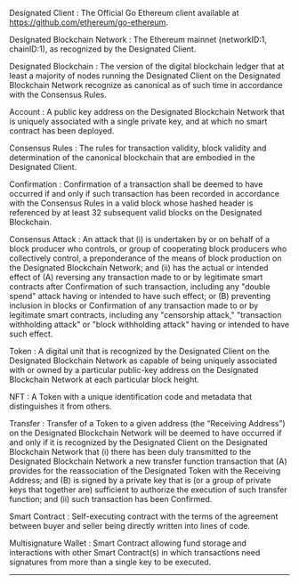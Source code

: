 Designated Client
: The Official Go Ethereum client available at https://github.com/ethereum/go-ethereum.

Designated Blockchain Network
: The Ethereum mainnet (networkID:1, chainID:1), as recognized by the Designated Client. 

Designated Blockchain
: The version of the digital blockchain ledger that at least a majority of nodes running the Designated Client on the Designated Blockchain Network recognize as canonical as of such time in accordance with the Consensus Rules.

Account
: A public key address on the Designated Blockchain Network that is uniquely associated with a single private key, and at which no smart contract has been deployed.  

Consensus Rules
: The rules for transaction validity, block validity and determination of the canonical blockchain that are embodied in the Designated Client. 

Confirmation
: Confirmation of a transaction shall be deemed to have occurred if and only if such transaction has been recorded in accordance with the Consensus Rules in a valid block whose hashed header is referenced by at least 32 subsequent valid blocks on the Designated Blockchain. 

Consensus Attack
: An attack that (i) is undertaken by or on behalf of a block producer who controls, or group of cooperating block producers who collectively control, a preponderance of the means of block production on the Designated Blockchain Network; and (ii) has the actual or intended effect of (A) reversing any transaction made to or by legitimate smart contracts after Confirmation of such transaction, including any "double spend" attack having or intended to have such effect; or (B) preventing inclusion in blocks or Confirmation of any transaction made to or by legitimate smart contracts, including any "censorship attack," "transaction withholding attack" or "block withholding attack" having or intended to have such effect.

Token
: A digital unit that is recognized by the Designated Client on the Designated Blockchain Network as capable of being uniquely associated with or owned by a particular public-key address on the Designated Blockchain Network at each particular block height.

NFT
: A Token with a unique identification code and metadata that distinguishes it from others.

Transfer
: Transfer of a Token to a given address (the “Receiving Address”) on the Designated Blockchain Network will be deemed to have occurred if and only if it is recognized by the Designated Client on the Designated Blockchain Network that (i) there has been duly transmitted to the Designated Blockchain Network a new transfer function transaction that (A) provides for the reassociation of the Designated Token with the Receiving Address; and (B) is signed by a private key that is (or a group of private keys that together are) sufficient to authorize the execution of such transfer function; and (ii) such transaction has been Confirmed.

Smart Contract
: Self-executing contract with the terms of the agreement between buyer and seller being directly written into lines of code.

Multisignature Wallet
: Smart Contract allowing fund storage and interactions with other Smart Contract(s) in which transactions need signatures from more than a single key to be executed.

---